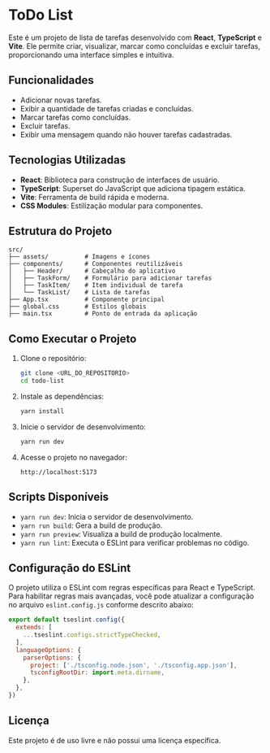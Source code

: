 # ToDo List

Este é um projeto de lista de tarefas desenvolvido com **React**, **TypeScript** e **Vite**. Ele permite criar, visualizar, marcar como concluídas e excluir tarefas, proporcionando uma interface simples e intuitiva.

## Funcionalidades

- Adicionar novas tarefas.
- Exibir a quantidade de tarefas criadas e concluídas.
- Marcar tarefas como concluídas.
- Excluir tarefas.
- Exibir uma mensagem quando não houver tarefas cadastradas.

## Tecnologias Utilizadas

- **React**: Biblioteca para construção de interfaces de usuário.
- **TypeScript**: Superset do JavaScript que adiciona tipagem estática.
- **Vite**: Ferramenta de build rápida e moderna.
- **CSS Modules**: Estilização modular para componentes.

## Estrutura do Projeto

```plaintext
src/
├── assets/          # Imagens e ícones
├── components/      # Componentes reutilizáveis
│   ├── Header/      # Cabeçalho do aplicativo
│   ├── TaskForm/    # Formulário para adicionar tarefas
│   ├── TaskItem/    # Item individual de tarefa
│   └── TaskList/    # Lista de tarefas
├── App.tsx          # Componente principal
├── global.css       # Estilos globais
├── main.tsx         # Ponto de entrada da aplicação
```

## Como Executar o Projeto

1. Clone o repositório:
   ```bash
   git clone <URL_DO_REPOSITORIO>
   cd todo-list
   ```

2. Instale as dependências:
   ```bash
   yarn install
   ```

3. Inicie o servidor de desenvolvimento:
   ```bash
   yarn run dev
   ```

4. Acesse o projeto no navegador:
   ```
   http://localhost:5173
   ```

## Scripts Disponíveis

- `yarn run dev`: Inicia o servidor de desenvolvimento.
- `yarn run build`: Gera a build de produção.
- `yarn run preview`: Visualiza a build de produção localmente.
- `yarn run lint`: Executa o ESLint para verificar problemas no código.

## Configuração do ESLint

O projeto utiliza o ESLint com regras específicas para React e TypeScript. Para habilitar regras mais avançadas, você pode atualizar a configuração no arquivo `eslint.config.js` conforme descrito abaixo:

```js
export default tseslint.config({
  extends: [
    ...tseslint.configs.strictTypeChecked,
  ],
  languageOptions: {
    parserOptions: {
      project: ['./tsconfig.node.json', './tsconfig.app.json'],
      tsconfigRootDir: import.meta.dirname,
    },
  },
})
```

## Licença

Este projeto é de uso livre e não possui uma licença específica.
